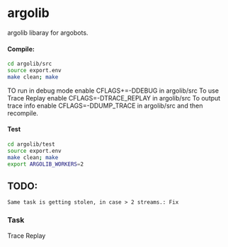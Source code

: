 # argolib
argolib libaray for argobots.

#### Compile:
```sh
cd argolib/src
source export.env
make clean; make
```

TO run in debug mode enable CFLAGS+=-DDEBUG in argolib/src
To use Trace Replay enable CFLAGS=-DTRACE_REPLAY in argolib/src
To output trace info enable CFLAGS=-DDUMP_TRACE in argolib/src
and then recompile.

#### Test
```sh
cd argolib/test
source export.env
make clean; make
export ARGOLIB_WORKERS=2
```

## TODO:
    Same task is getting stolen, in case > 2 streams.: Fix
    
### Task
Trace Replay
